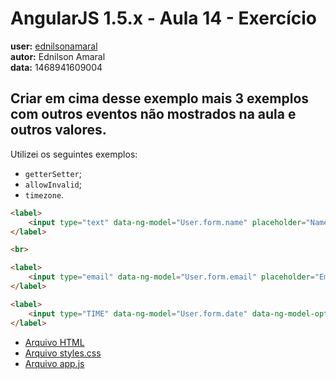# AngularJS 1.5.x - Aula 14 - Exercício  
**user:** [ednilsonamaral](https://github.com/ednilsonamaral)  
**autor:** Ednilson Amaral  
**data:** 1468941609004


## Criar em cima desse exemplo mais 3 exemplos com outros eventos não mostrados na aula e outros valores.

Utilizei os seguintes exemplos:  

* `getterSetter`;  
* `allowInvalid`;  
* `timezone`.


```html
<label>
    <input type="text" data-ng-model="User.form.name" placeholder="Name" data-ng-model-options="{ getterSetter: true }">
</label>

<br>

<label>
    <input type="email" data-ng-model="User.form.email" placeholder="Email" data-ng-model-options="{ allowInvalid: false }">
</label>

<label>
    <input type="TIME" data-ng-model="User.form.date" data-ng-model-options="{ timezone: 'UTC' }">
</label>
```


* [Arquivo HTML](exercicio.html)
* [Arquivo styles.css](styles.css)
* [Arquivo app.js](app.js)

